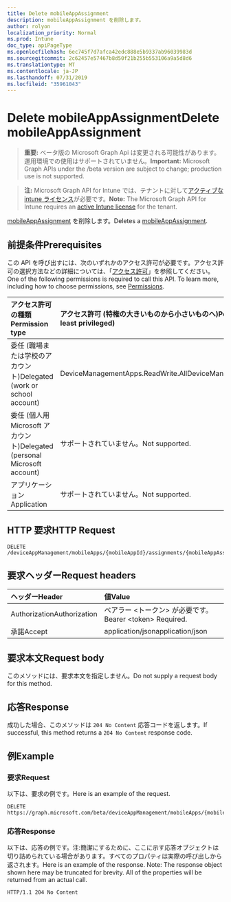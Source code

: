 ```yaml
---
title: Delete mobileAppAssignment
description: mobileAppAssignment を削除します。
author: rolyon
localization_priority: Normal
ms.prod: Intune
doc_type: apiPageType
ms.openlocfilehash: 6ec745f7d7afca42edc888e5b9337ab96039983d
ms.sourcegitcommit: 2c62457e57467b8d50f21b255b553106a9a5d8d6
ms.translationtype: MT
ms.contentlocale: ja-JP
ms.lasthandoff: 07/31/2019
ms.locfileid: "35961043"
---
```

# <a name="delete-mobileappassignment"></a><span data-ttu-id="82846-103">Delete mobileAppAssignment</span><span class="sxs-lookup"><span data-stu-id="82846-103">Delete mobileAppAssignment</span></span>

> <span data-ttu-id="82846-104">**重要:** ベータ版の Microsoft Graph Api は変更される可能性があります。運用環境での使用はサポートされていません。</span><span class="sxs-lookup"><span data-stu-id="82846-104">**Important:** Microsoft Graph APIs under the /beta version are subject to change; production use is not supported.</span></span>

> <span data-ttu-id="82846-105">**注:** Microsoft Graph API for Intune では、テナントに対して[アクティブな intune ライセンス](https://go.microsoft.com/fwlink/?linkid=839381)が必要です。</span><span class="sxs-lookup"><span data-stu-id="82846-105">**Note:** The Microsoft Graph API for Intune requires an [active Intune license](https://go.microsoft.com/fwlink/?linkid=839381) for the tenant.</span></span>

<span data-ttu-id="82846-106">[mobileAppAssignment](../resources/intune-apps-mobileappassignment.md) を削除します。</span><span class="sxs-lookup"><span data-stu-id="82846-106">Deletes a [mobileAppAssignment](../resources/intune-apps-mobileappassignment.md).</span></span>

## <a name="prerequisites"></a><span data-ttu-id="82846-107">前提条件</span><span class="sxs-lookup"><span data-stu-id="82846-107">Prerequisites</span></span>
<span data-ttu-id="82846-p101">この API を呼び出すには、次のいずれかのアクセス許可が必要です。アクセス許可の選択方法などの詳細については、「[アクセス許可](/graph/permissions-reference)」を参照してください。</span><span class="sxs-lookup"><span data-stu-id="82846-p101">One of the following permissions is required to call this API. To learn more, including how to choose permissions, see [Permissions](/graph/permissions-reference).</span></span>

|<span data-ttu-id="82846-110">アクセス許可の種類</span><span class="sxs-lookup"><span data-stu-id="82846-110">Permission type</span></span>|<span data-ttu-id="82846-111">アクセス許可 (特権の大きいものから小さいものへ)</span><span class="sxs-lookup"><span data-stu-id="82846-111">Permissions (from most to least privileged)</span></span>|
|:---|:---|
|<span data-ttu-id="82846-112">委任 (職場または学校のアカウント)</span><span class="sxs-lookup"><span data-stu-id="82846-112">Delegated (work or school account)</span></span>|<span data-ttu-id="82846-113">DeviceManagementApps.ReadWrite.All</span><span class="sxs-lookup"><span data-stu-id="82846-113">DeviceManagementApps.ReadWrite.All</span></span>|
|<span data-ttu-id="82846-114">委任 (個人用 Microsoft アカウント)</span><span class="sxs-lookup"><span data-stu-id="82846-114">Delegated (personal Microsoft account)</span></span>|<span data-ttu-id="82846-115">サポートされていません。</span><span class="sxs-lookup"><span data-stu-id="82846-115">Not supported.</span></span>|
|<span data-ttu-id="82846-116">アプリケーション</span><span class="sxs-lookup"><span data-stu-id="82846-116">Application</span></span>|<span data-ttu-id="82846-117">サポートされていません。</span><span class="sxs-lookup"><span data-stu-id="82846-117">Not supported.</span></span>|

## <a name="http-request"></a><span data-ttu-id="82846-118">HTTP 要求</span><span class="sxs-lookup"><span data-stu-id="82846-118">HTTP Request</span></span>
<!-- {
  "blockType": "ignored"
}
-->
``` http
DELETE /deviceAppManagement/mobileApps/{mobileAppId}/assignments/{mobileAppAssignmentId}
```

## <a name="request-headers"></a><span data-ttu-id="82846-119">要求ヘッダー</span><span class="sxs-lookup"><span data-stu-id="82846-119">Request headers</span></span>
|<span data-ttu-id="82846-120">ヘッダー</span><span class="sxs-lookup"><span data-stu-id="82846-120">Header</span></span>|<span data-ttu-id="82846-121">値</span><span class="sxs-lookup"><span data-stu-id="82846-121">Value</span></span>|
|:---|:---|
|<span data-ttu-id="82846-122">Authorization</span><span class="sxs-lookup"><span data-stu-id="82846-122">Authorization</span></span>|<span data-ttu-id="82846-123">ベアラー &lt;トークン&gt; が必要です。</span><span class="sxs-lookup"><span data-stu-id="82846-123">Bearer &lt;token&gt; Required.</span></span>|
|<span data-ttu-id="82846-124">承諾</span><span class="sxs-lookup"><span data-stu-id="82846-124">Accept</span></span>|<span data-ttu-id="82846-125">application/json</span><span class="sxs-lookup"><span data-stu-id="82846-125">application/json</span></span>|

## <a name="request-body"></a><span data-ttu-id="82846-126">要求本文</span><span class="sxs-lookup"><span data-stu-id="82846-126">Request body</span></span>
<span data-ttu-id="82846-127">このメソッドには、要求本文を指定しません。</span><span class="sxs-lookup"><span data-stu-id="82846-127">Do not supply a request body for this method.</span></span>

## <a name="response"></a><span data-ttu-id="82846-128">応答</span><span class="sxs-lookup"><span data-stu-id="82846-128">Response</span></span>
<span data-ttu-id="82846-129">成功した場合、このメソッドは `204 No Content` 応答コードを返します。</span><span class="sxs-lookup"><span data-stu-id="82846-129">If successful, this method returns a `204 No Content` response code.</span></span>

## <a name="example"></a><span data-ttu-id="82846-130">例</span><span class="sxs-lookup"><span data-stu-id="82846-130">Example</span></span>

### <a name="request"></a><span data-ttu-id="82846-131">要求</span><span class="sxs-lookup"><span data-stu-id="82846-131">Request</span></span>
<span data-ttu-id="82846-132">以下は、要求の例です。</span><span class="sxs-lookup"><span data-stu-id="82846-132">Here is an example of the request.</span></span>
``` http
DELETE https://graph.microsoft.com/beta/deviceAppManagement/mobileApps/{mobileAppId}/assignments/{mobileAppAssignmentId}
```

### <a name="response"></a><span data-ttu-id="82846-133">応答</span><span class="sxs-lookup"><span data-stu-id="82846-133">Response</span></span>
<span data-ttu-id="82846-p102">以下は、応答の例です。注:簡潔にするために、ここに示す応答オブジェクトは切り詰められている場合があります。すべてのプロパティは実際の呼び出しから返されます。</span><span class="sxs-lookup"><span data-stu-id="82846-p102">Here is an example of the response. Note: The response object shown here may be truncated for brevity. All of the properties will be returned from an actual call.</span></span>
``` http
HTTP/1.1 204 No Content
```





